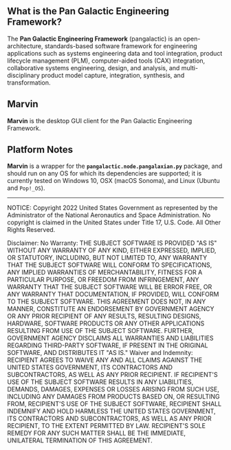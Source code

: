 What is the Pan Galactic Engineering Framework?
-----------------------------------------------
The **Pan Galactic Engineering Framework** (pangalactic) is an
open-architecture, standards-based software framework for engineering
applications such as systems engineering data and tool integration, product
lifecycle management (PLM), computer-aided tools (CAX) integration,
collaborative systems engineering, design, and analysis, and multi-disciplinary
product model capture, integration, synthesis, and transformation.

Marvin
------
**Marvin** is the desktop GUI client for the Pan Galactic Engineering Framework.

Platform Notes
--------------

**Marvin** is a wrapper for the **`pangalactic.node.pangalaxian.py`** package,
and should run on any OS for which its dependencies are supported; it is
currently tested on Windows 10, OSX (macOS Sonoma), and Linux (Ubuntu and
`Pop!_OS`).

----------------------------------------------------------------------------

NOTICE:
Copyright 2022 United States Government as represented by the Administrator
of the National Aeronautics and Space Administration.  No copyright is
claimed in the United States under Title 17, U.S. Code.  All Other Rights
Reserved.

Disclaimer:
No Warranty: THE SUBJECT SOFTWARE IS PROVIDED "AS IS" WITHOUT ANY WARRANTY OF
ANY KIND, EITHER EXPRESSED, IMPLIED, OR STATUTORY, INCLUDING, BUT NOT LIMITED
TO, ANY WARRANTY THAT THE SUBJECT SOFTWARE WILL CONFORM TO SPECIFICATIONS,
ANY IMPLIED WARRANTIES OF MERCHANTABILITY, FITNESS FOR A PARTICULAR PURPOSE,
OR FREEDOM FROM INFRINGEMENT, ANY WARRANTY THAT THE SUBJECT SOFTWARE WILL BE
ERROR FREE, OR ANY WARRANTY THAT DOCUMENTATION, IF PROVIDED, WILL CONFORM TO
THE SUBJECT SOFTWARE. THIS AGREEMENT DOES NOT, IN ANY MANNER, CONSTITUTE AN
ENDORSEMENT BY GOVERNMENT AGENCY OR ANY PRIOR RECIPIENT OF ANY RESULTS,
RESULTING DESIGNS, HARDWARE, SOFTWARE PRODUCTS OR ANY OTHER APPLICATIONS
RESULTING FROM USE OF THE SUBJECT SOFTWARE.  FURTHER, GOVERNMENT AGENCY
DISCLAIMS ALL WARRANTIES AND LIABILITIES REGARDING THIRD-PARTY SOFTWARE, IF
PRESENT IN THE ORIGINAL SOFTWARE, AND DISTRIBUTES IT "AS IS."
Waiver and Indemnity: RECIPIENT AGREES TO WAIVE ANY AND ALL CLAIMS AGAINST
THE UNITED STATES GOVERNMENT, ITS CONTRACTORS AND SUBCONTRACTORS, AS WELL AS
ANY PRIOR RECIPIENT.  IF RECIPIENT'S USE OF THE SUBJECT SOFTWARE RESULTS IN
ANY LIABILITIES, DEMANDS, DAMAGES, EXPENSES OR LOSSES ARISING FROM SUCH USE,
INCLUDING ANY DAMAGES FROM PRODUCTS BASED ON, OR RESULTING FROM, RECIPIENT'S
USE OF THE SUBJECT SOFTWARE, RECIPIENT SHALL INDEMNIFY AND HOLD HARMLESS THE
UNITED STATES GOVERNMENT, ITS CONTRACTORS AND SUBCONTRACTORS, AS WELL AS ANY
PRIOR RECIPIENT, TO THE EXTENT PERMITTED BY LAW.  RECIPIENT'S SOLE REMEDY FOR
ANY SUCH MATTER SHALL BE THE IMMEDIATE, UNILATERAL TERMINATION OF THIS
AGREEMENT.

